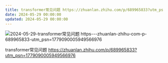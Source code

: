 ```yaml
---
title: transformer常见问题 https://zhuanlan.zhihu.com/p/689965833?utm_psn=1779090005949566976
date: 2024-05-29 00:00:00
updated: 2024-05-29 00:00:00
---
```


![2024-05-29-transformer常见问题 https---zhuanlan-zhihu-com-p-689965833-utm_psn=1779090005949566976](assets/2024-05-29-transformer常见问题%20https---zhuanlan-zhihu-com-p-689965833-utm_psn=1779090005949566976.png)

transformer常见问题 https://zhuanlan.zhihu.com/p/689965833?utm_psn=1779090005949566976
